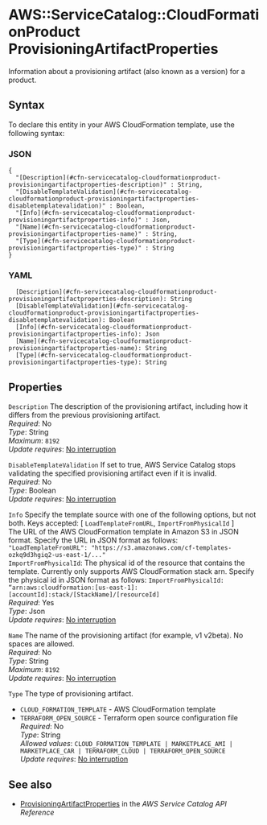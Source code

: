 # AWS::ServiceCatalog::CloudFormationProduct ProvisioningArtifactProperties<a name="aws-properties-servicecatalog-cloudformationproduct-provisioningartifactproperties"></a>

Information about a provisioning artifact \(also known as a version\) for a product\.

## Syntax<a name="aws-properties-servicecatalog-cloudformationproduct-provisioningartifactproperties-syntax"></a>

To declare this entity in your AWS CloudFormation template, use the following syntax:

### JSON<a name="aws-properties-servicecatalog-cloudformationproduct-provisioningartifactproperties-syntax.json"></a>

```
{
  "[Description](#cfn-servicecatalog-cloudformationproduct-provisioningartifactproperties-description)" : String,
  "[DisableTemplateValidation](#cfn-servicecatalog-cloudformationproduct-provisioningartifactproperties-disabletemplatevalidation)" : Boolean,
  "[Info](#cfn-servicecatalog-cloudformationproduct-provisioningartifactproperties-info)" : Json,
  "[Name](#cfn-servicecatalog-cloudformationproduct-provisioningartifactproperties-name)" : String,
  "[Type](#cfn-servicecatalog-cloudformationproduct-provisioningartifactproperties-type)" : String
}
```

### YAML<a name="aws-properties-servicecatalog-cloudformationproduct-provisioningartifactproperties-syntax.yaml"></a>

```
  [Description](#cfn-servicecatalog-cloudformationproduct-provisioningartifactproperties-description): String
  [DisableTemplateValidation](#cfn-servicecatalog-cloudformationproduct-provisioningartifactproperties-disabletemplatevalidation): Boolean
  [Info](#cfn-servicecatalog-cloudformationproduct-provisioningartifactproperties-info): Json
  [Name](#cfn-servicecatalog-cloudformationproduct-provisioningartifactproperties-name): String
  [Type](#cfn-servicecatalog-cloudformationproduct-provisioningartifactproperties-type): String
```

## Properties<a name="aws-properties-servicecatalog-cloudformationproduct-provisioningartifactproperties-properties"></a>

`Description`  <a name="cfn-servicecatalog-cloudformationproduct-provisioningartifactproperties-description"></a>
The description of the provisioning artifact, including how it differs from the previous provisioning artifact\.  
*Required*: No  
*Type*: String  
*Maximum*: `8192`  
*Update requires*: [No interruption](https://docs.aws.amazon.com/AWSCloudFormation/latest/UserGuide/using-cfn-updating-stacks-update-behaviors.html#update-no-interrupt)

`DisableTemplateValidation`  <a name="cfn-servicecatalog-cloudformationproduct-provisioningartifactproperties-disabletemplatevalidation"></a>
If set to true, AWS Service Catalog stops validating the specified provisioning artifact even if it is invalid\.  
*Required*: No  
*Type*: Boolean  
*Update requires*: [No interruption](https://docs.aws.amazon.com/AWSCloudFormation/latest/UserGuide/using-cfn-updating-stacks-update-behaviors.html#update-no-interrupt)

`Info`  <a name="cfn-servicecatalog-cloudformationproduct-provisioningartifactproperties-info"></a>
Specify the template source with one of the following options, but not both\. Keys accepted: \[ `LoadTemplateFromURL`, `ImportFromPhysicalId` \]  
The URL of the AWS CloudFormation template in Amazon S3 in JSON format\. Specify the URL in JSON format as follows:  
 `"LoadTemplateFromURL": "https://s3.amazonaws.com/cf-templates-ozkq9d3hgiq2-us-east-1/..."`   
 `ImportFromPhysicalId`: The physical id of the resource that contains the template\. Currently only supports AWS CloudFormation stack arn\. Specify the physical id in JSON format as follows: `ImportFromPhysicalId: “arn:aws:cloudformation:[us-east-1]:[accountId]:stack/[StackName]/[resourceId]`   
*Required*: Yes  
*Type*: Json  
*Update requires*: [No interruption](https://docs.aws.amazon.com/AWSCloudFormation/latest/UserGuide/using-cfn-updating-stacks-update-behaviors.html#update-no-interrupt)

`Name`  <a name="cfn-servicecatalog-cloudformationproduct-provisioningartifactproperties-name"></a>
The name of the provisioning artifact \(for example, v1 v2beta\)\. No spaces are allowed\.  
*Required*: No  
*Type*: String  
*Maximum*: `8192`  
*Update requires*: [No interruption](https://docs.aws.amazon.com/AWSCloudFormation/latest/UserGuide/using-cfn-updating-stacks-update-behaviors.html#update-no-interrupt)

`Type`  <a name="cfn-servicecatalog-cloudformationproduct-provisioningartifactproperties-type"></a>
The type of provisioning artifact\.  
+  `CLOUD_FORMATION_TEMPLATE` \- AWS CloudFormation template
+  `TERRAFORM_OPEN_SOURCE` \- Terraform open source configuration file
*Required*: No  
*Type*: String  
*Allowed values*: `CLOUD_FORMATION_TEMPLATE | MARKETPLACE_AMI | MARKETPLACE_CAR | TERRAFORM_CLOUD | TERRAFORM_OPEN_SOURCE`  
*Update requires*: [No interruption](https://docs.aws.amazon.com/AWSCloudFormation/latest/UserGuide/using-cfn-updating-stacks-update-behaviors.html#update-no-interrupt)

## See also<a name="aws-properties-servicecatalog-cloudformationproduct-provisioningartifactproperties--seealso"></a>
+ [ProvisioningArtifactProperties](https://docs.aws.amazon.com/servicecatalog/latest/dg/API_ProvisioningArtifactProperties.html) in the *AWS Service Catalog API Reference*


